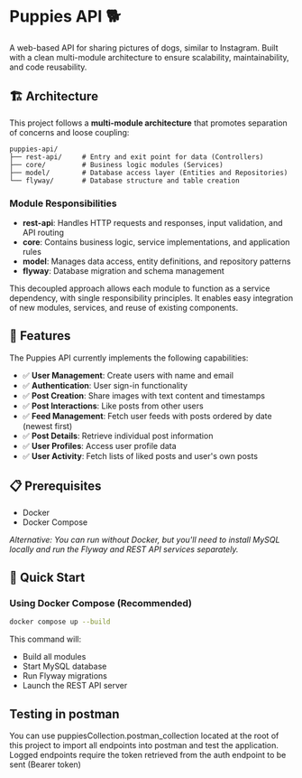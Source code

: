 # Puppies API 🐕

A web-based API for sharing pictures of dogs, similar to Instagram. Built with a clean multi-module architecture to ensure scalability, maintainability, and code reusability.

## 🏗️ Architecture

This project follows a **multi-module architecture** that promotes separation of concerns and loose coupling:

```
puppies-api/
├── rest-api/     # Entry and exit point for data (Controllers)
├── core/         # Business logic modules (Services)
├── model/        # Database access layer (Entities and Repositories)
└── flyway/       # Database structure and table creation
```

### Module Responsibilities

- **rest-api**: Handles HTTP requests and responses, input validation, and API routing
- **core**: Contains business logic, service implementations, and application rules
- **model**: Manages data access, entity definitions, and repository patterns
- **flyway**: Database migration and schema management

This decoupled approach allows each module to function as a service dependency, with single responsibility principles. It enables easy integration of new modules, services, and reuse of existing components.

## 🚀 Features

The Puppies API currently implements the following capabilities:

- ✅ **User Management**: Create users with name and email
- ✅ **Authentication**: User sign-in functionality
- ✅ **Post Creation**: Share images with text content and timestamps
- ✅ **Post Interactions**: Like posts from other users
- ✅ **Feed Management**: Fetch user feeds with posts ordered by date (newest first)
- ✅ **Post Details**: Retrieve individual post information
- ✅ **User Profiles**: Access user profile data
- ✅ **User Activity**: Fetch lists of liked posts and user's own posts

## 📋 Prerequisites

- Docker
- Docker Compose

*Alternative: You can run without Docker, but you'll need to install MySQL locally and run the Flyway and REST API services separately.*

## 🚀 Quick Start

### Using Docker Compose (Recommended)

```bash
docker compose up --build
```

This command will:
- Build all modules
- Start MySQL database
- Run Flyway migrations
- Launch the REST API server

## Testing in postman
You can use puppiesCollection.postman_collection located at the root of this project to import all endpoints into postman and test the application. Logged endpoints require the token retrieved from the auth endpoint to be sent (Bearer token)